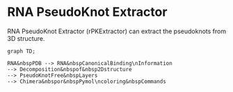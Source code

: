 # RNA PseudoKnot Extractor 
RNA PseudoKnot Extractor (rPKExtractor) can extract the pseudoknots from 3D structure.

```mermaid
graph TD;

RNA&nbspPDB --> RNA&nbspCanonicalBinding\nInformation
--> Decomposition&nbspof&nbsp2Dstructure
--> PseudoKnotFree&nbspLayers
--> Chimera&nbspor&nbspPymol\ncoloring&nbspCommands
```
